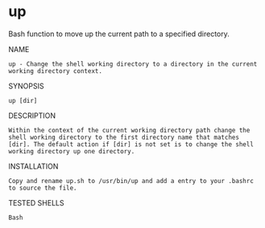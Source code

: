 # up
Bash function to move up the current path to a specified directory.

NAME
    
    up - Change the shell working directory to a directory in the current working directory context.

SYNOPSIS
    
    up [dir]

DESCRIPTION
    
    Within the context of the current working directory path change the shell working directory to the first directory name that matches
    [dir]. The default action if [dir] is not set is to change the shell working directory up one directory.
    
INSTALLATION

    Copy and rename up.sh to /usr/bin/up and add a entry to your .bashrc to source the file.
    
TESTED SHELLS

    Bash
